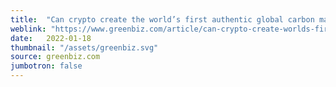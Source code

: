 ```yaml
---
title:  "Can crypto create the world’s first authentic global carbon marketplace?"
weblink: "https://www.greenbiz.com/article/can-crypto-create-worlds-first-authentic-global-carbon-marketplace"
date:   2022-01-18
thumbnail: "/assets/greenbiz.svg"
source: greenbiz.com
jumbotron: false
---
```


